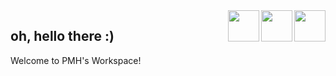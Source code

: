 <img src="https://dashboard.snapcraft.io/site_media/appmedia/2019/05/code512.png" align="right" width=50>
<img src="https://upload.wikimedia.org/wikipedia/commons/thumb/a/a5/Archlinux-icon-crystal-64.svg/1200px-Archlinux-icon-crystal-64.svg.png" align="right" width=50>
<img src="https://upload.wikimedia.org/wikipedia/commons/thumb/9/99/Unofficial_JavaScript_logo_2.svg/1024px-Unofficial_JavaScript_logo_2.svg.png" align="right" width=50>

## oh, hello there :)
Welcome to PMH's Workspace!

<!--
## I'm...
PMH, Park Min Hyeok\
who is the student developer\
who wanna be a full-stack developer (or already)\
who creates some useful SaaS ([more..](http://short.kro.kr))\
who manages "contributable cluster networks" ([more..](https://trinets.xyz))\
who manages "one-time payment hosting service" ([more..](https://trinets.xyz))\
who manages "CDN file hosting service" ([more..](https://cdn.trinets.xyz))\
who loves contributing\
who hates Windows

## I'm working for...
| Organization & Team  | Position | Links                                                                                 |
|:-------------------- |:--------:|:------ |
| Tritium Networks     | Owner    | [`website`](https://trinets.xyz), [`discord`](https://discord.gg/FK29Fym), [`github`](https://github.com/TritiumNetworks)
| Software and Guiders | Leader   | [`github`](https://github.com/SoftWareAndGuider)
| Teaddy Studio        | PM       | [`discord`](https://discord.gg/mpAJ3wS), [`github`](https://github.com/Teaddy-Studio)
| Onder Crew           | Dev      | [`github`](https://github.com/OnderCrew)
| Team Seoa            | Member   | [`discord`](https://discord.gg/BHS5pw3), [`website`](https://seoa.space/), [`v1`](https://github.com/seoaapp), [`v2`](https://github.com/SeoaV2)
| Talkroom - Initial T | Member   | [`discord`](https://discord.gg/D2XYQQt), [`website`](https://worldmoat3.wixsite.com/talkroom), [`github`](https://github.com/talkroom-development-team)
| Team Wave            | Member   | [`discord`](https://discord.gg/ctFpAHj), [`github`](https://github.com/Team-WAVE-x)
